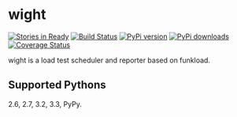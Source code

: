 wight
=====

[![Stories in Ready](http://badge.waffle.io/heynemann/wight.png)](http://waffle.io/heynemann/wight) 
[![Build Status](https://travis-ci.org/heynemann/wight.png?branch=master)](https://travis-ci.org/heynemann/wight)
[![PyPi version](https://pypip.in/v/wight/badge.png)](https://crate.io/packages/$REPO/)
[![PyPi downloads](https://pypip.in/d/wight/badge.png)](https://crate.io/packages/$REPO/)
[![Coverage Status](https://coveralls.io/repos/heynemann/wight/badge.png?branch=master)](https://coveralls.io/r/heynemann/wight?branch=master)

wight is a load test scheduler and reporter based on funkload.

Supported Pythons
-----------------

2.6, 2.7, 3.2, 3.3, PyPy.
